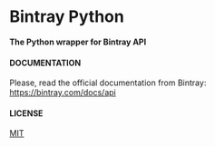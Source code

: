 # Bintray Python

**The Python wrapper for Bintray API**

#### DOCUMENTATION

Please, read the official documentation from Bintray: https://bintray.com/docs/api

#### LICENSE
[MIT](LICENSE)
